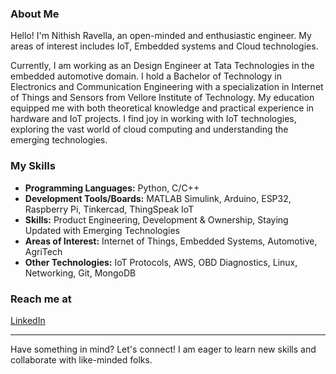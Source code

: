 ### About Me
Hello! I'm Nithish Ravella, an open-minded and enthusiastic engineer. My areas of interest includes IoT, Embedded systems and Cloud technologies. 

Currently, I am working as an Design Engineer at Tata Technologies in the embedded automotive domain. I hold a Bachelor of Technology in Electronics and Communication Engineering with a specialization in Internet of Things and Sensors from Vellore Institute of Technology. My education equipped me with both theoretical knowledge and practical experience in hardware and IoT projects. I find joy in working with IoT technologies, exploring the vast world of cloud computing and understanding the emerging technologies.

### My Skills
- **Programming Languages:** Python, C/C++  
- **Development Tools/Boards:** MATLAB Simulink, Arduino, ESP32, Raspberry Pi, Tinkercad, ThingSpeak IoT  
- **Skills:** Product Engineering, Development & Ownership, Staying Updated with Emerging Technologies  
- **Areas of Interest:** Internet of Things, Embedded Systems, Automotive, AgriTech  
- **Other Technologies:** IoT Protocols, AWS, OBD Diagnostics, Linux, Networking, Git, MongoDB  

### Reach me at
[LinkedIn](https://www.linkedin.com/in/nithishravella10/)

---

Have something in mind? Let's connect! I am eager to learn new skills and collaborate with like-minded folks.
